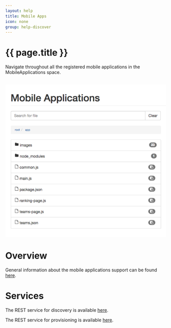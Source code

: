 ```yaml
---
layout: help
title: Mobile Apps
icon: none
group: help-discover
---
```


{{ page.title }}
===

Navigate throughout all the registered mobile applications in the MobileApplications space.


<br>
	<img class="img-responsive" src="/help/images/discover/discover_mobile.png"/>
<br>

Overview
=====

General information about the mobile applications support can be found [here](mobile_apps.html).


Services
====

The REST service for discovery is available [here](service_registry_mobile.html).

The REST service for provisioning is available [here](service_mobile.html).

